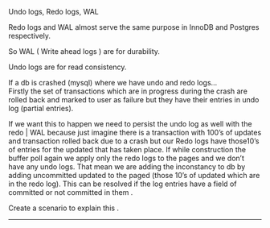Undo logs, Redo logs, WAL


Redo logs and WAL almost serve the same purpose in InnoDB and Postgres respectively.

So WAL ( Write ahead logs ) are for durability.

Undo logs are for read consistency.

If a db is crashed (mysql) where we have undo and redo logs…  
Firstly the set of transactions which are in progress during the crash are rolled back and marked to user as failure but they have their entries in undo log (partial entries).

If we want this to happen we need to persist the undo log as well with the redo | WAL because just imagine there is a transaction with 100’s of updates and transaction rolled back due to a crash but our Redo logs have those10’s of entries for the updated that has taken place. If while construction the buffer poll again we apply only the redo logs to the pages and we don’t  have any undo logs. That mean we are adding the inconstancy to db by adding uncommitted updated to the paged (those 10’s of updated which are in the redo log). This can be resolved if the log entries have a field of committed or not committed in them .


Create a scenario to explain this .

************************************